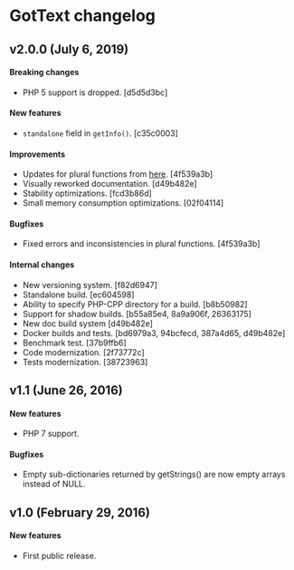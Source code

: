 GotText changelog
=================

v2.0.0 (July 6, 2019)
---------------------

#### Breaking changes
- PHP 5 support is dropped. [d5d5d3bc]

#### New features
- `standalone` field in `getInfo()`. [c35c0003]

#### Improvements
- Updates for plural functions from [here](https://github.com/translate/l10n-guide/commits/master/docs/l10n/pluralforms.rst). [4f539a3b]
- Visually reworked documentation. [d49b482e]
- Stability optimizations. [fcd3b86d]
- Small memory consumption optimizations. [02f04114]

#### Bugfixes
- Fixed errors and inconsistencies in plural functions. [4f539a3b]

#### Internal changes
- New versioning system. [f82d6947]
- Standalone build. [ec604598]
- Ability to specify PHP-CPP directory for a build. [b8b50982]
- Support for shadow builds. [b55a85e4, 8a9a906f, 26363175]
- New doc build system [d49b482e]
- Docker builds and tests. [bd6979a3, 94bcfecd, 387a4d65, d49b482e]
- Benchmark test. [37b9ffb6]
- Code modernization. [2f73772c]
- Tests modernization. [38723963]



v1.1 (June 26, 2016)
--------------------

#### New features
- PHP 7 support.

#### Bugfixes
- Empty sub-dictionaries returned by getStrings() are now empty arrays instead of NULL.



v1.0 (February 29, 2016)
------------------------

#### New features
- First public release.
